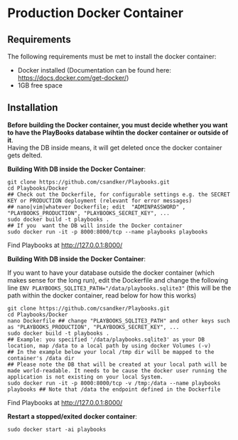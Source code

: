 # Production Docker Container

## Requirements

The following requirements must be met to install the docker container:<br>
- Docker installed (Documentation can be found here: https://docs.docker.com/get-docker/)
- 1GB free space  


## Installation

**Before building the Docker container, you must decide whether you want to have the PlayBooks database wihtin the docker container or outside of it**.<br>
Having the DB inside means, it will get deleted once the docker container gets delted.<br>

**Building With DB inside the Docker Container**:

```shell
git clone https://github.com/csandker/Playbooks.git
cd Playbooks/Docker
## Check out the Dockerfile, for configurable settings e.g. the SECRET KEY or PRODUCTION deployment (relevant for error messages)
## nano|vim|whatever Dockerfile; edit  "ADMINPASSWORD" , "PLAYBOOKS_PRODUCTION", "PLAYBOOKS_SECRET_KEY", ...
sudo docker build -t playbooks .
## If you  want the DB will inside the Docker container
sudo docker run -it -p 8000:8000/tcp --name playbooks playbooks
```

Find Playbooks at http://127.0.0.1:8000/

**Building With DB inside the Docker Container**:

If you want to have your database outside the docker container (which makes sense for the long run), edit the Dockerfile and change the following line ```ENV PLAYBOOKS_SQLITE3_PATH="/data/playbooks.sqlite3"``` (this will be the path within the docker container, read below for how this works)

```shell
git clone https://github.com/csandker/Playbooks.git
cd Playbooks/Docker
nano Dockerfile ## change "PLAYBOOKS_SQLITE3_PATH" and other keys such as "PLAYBOOKS_PRODUCTION", "PLAYBOOKS_SECRET_KEY", ...
sudo docker build -t playbooks .
## Example: you specified '/data/playbooks.sqlite3' as your DB location, map /data to a local path by using docker Volumes (-v)
## In the example below your local /tmp dir will be mapped to the container's /data dir 
## Please note the DB that will be created at your local path will be made world-readable. It needs to be cause the docker user running the application is not existing on your local System. 
sudo docker run -it -p 8000:8000/tcp -v /tmp:/data --name playbooks playbooks ## Note that /data the endpoint defined in the Dockerfile
```

Find Playbooks at http://127.0.0.1:8000/

**Restart a stopped/exited docker container**:

```shell
sudo docker start -ai playbooks
```